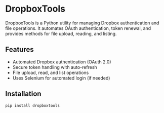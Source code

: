 # DropboxTools

DropboxTools is a Python utility for managing Dropbox authentication and file operations. It automates OAuth authentication, token renewal, and provides methods for file upload, reading, and listing.

## Features
- Automated Dropbox authentication (OAuth 2.0)
- Secure token handling with auto-refresh
- File upload, read, and list operations
- Uses Selenium for automated login (if needed)

## Installation
```sh
pip install dropboxtools
